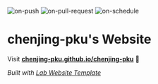 
  ![on-push](../../actions/workflows/on-push.yaml/badge.svg)
  ![on-pull-request](../../actions/workflows/on-pull-request.yaml/badge.svg)
  ![on-schedule](../../actions/workflows/on-schedule.yaml/badge.svg)

  # chenjing-pku's Website

  Visit **[chenjing-pku.github.io/chenjing-pku](https://chenjing-pku.github.io/chenjing-pku)** 🚀

  _Built with [Lab Website Template](https://greene-lab.gitbook.io/lab-website-template-docs)_
